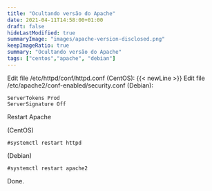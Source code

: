 ```yaml
---
title: "Ocultando versão do Apache"
date: 2021-04-11T14:58:00+01:00
draft: false
hideLastModified: true
summaryImage: "images/apache-version-disclosed.png"
keepImageRatio: true
summary: "Ocultando versão do Apache"
tags: ["centos","apache", "debian"]
---
```


Edit file /etc/httpd/conf/httpd.conf (CentOS):
{{< newLine >}}
Edit file /etc/apache2/conf-enabled/security.conf (Debian):

```
ServerTokens Prod
ServerSignature Off
```

Restart Apache

(CentOS)
```
#systemctl restart httpd
```
(Debian)
```
#systemctl restart apache2
```

Done.

